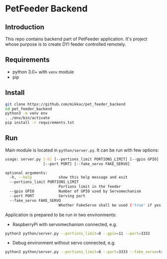 # PetFeeder Backend 

## Introduction
This repo contains backend part of PetFeeder application. It's project whose purpose is to create DYI feeder controlled remotely.

## Requirements
* python 3.0+ with `venv` module
* pip

## Install

```bash
git clone https://github.com/mikkac/pet_feeder_backend
cd pet_feeder_backend
python3 -m venv env
. ./env/bin/activate
pip install -r requirements.txt
```

## Run
Main module is located in `python/server.py`. It can be run with few options:
```bash
usage: server.py [-h] [--portions_limit PORTIONS_LIMIT] [--gpio GPIO]
                 [--port PORT] [--fake_servo FAKE_SERVO]

optional arguments:
  -h, --help            show this help message and exit
  --portions_limit PORTIONS_LIMIT
                        Portions limit in the feeder
  --gpio GPIO           Number of GPIO used by Servomechanism
  --port PORT           Serving port
  --fake_servo FAKE_SERVO
                        Whether FakeServo shall be used ('true' if yes)
```
Application is prepared to be run in two environments:
* RaspberryPi with servomechanism connected, e.g.
```bash
python3 python/server.py --portions_limit=8 --gpio=11 --port=3333
```

* Debug environment without servo connected, e.g.
```bash
python3 python/server.py --portions_limit=8 --port=3333 --fake_servo=true
```
